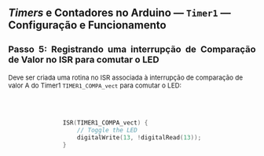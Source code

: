 <style scoped>
    figcaption {
        font-size: 14px;
        text-align: center;
    }
    ul, ol {
        font-size: 12px;
    }
    h2 {
        font-size: 21px;
    }
    h3 {
        font-size: 18px;
        text-align: justify;
    }
    h4 {
        font-size: 15px;
    }
    h5 {
        font-size: 13px;
    }
    p {
        font-size: 13px;
    }
    .codigo-container {
        display: flex;
        justify-content: center;
        text-align: left; /* Para garantir alinhamento do texto à esquerda */
    }
    .codigo-container pre,
    .codigo-container code {
        width: 100%; /* Ocupa a largura total da `div` */
        max-width: 650px; /* Um valor máximo de largura pode ser útil */
        font-size: 12px; /* Ou qualquer tamanho que prefira */
        padding: 20px; /* Ajuste conforme necessário */
        box-sizing: border-box; /* Inclui o padding no cálculo da largura */
    }

    table {
        margin-left: auto;
        margin-right: auto;
        font-size: 10px;
    }
    table, td, th {
        border: 1px solid #dbdccf;
        border-collapse: separate;
        background-color: black;
        color: #dbdccf;
    }
    #t-caption {
        text-align: center;
        font-size: 8px;
        font-weight: bold;
    }

</style>

## _Timers_ e Contadores no Arduino — `Timer1` — Configuração e Funcionamento

### Passo 5: Registrando uma interrupção de Comparação de Valor no ISR para comutar o LED

Deve ser criada uma rotina no ISR associada à interrupção de comparação de valor A do Timer1 `TIMER1_COMPA_vect` para comutar o LED:

<div class="codigo-container" markdown="1">

```c

ISR(TIMER1_COMPA_vect) {
    // Toggle the LED
    digitalWrite(13, !digitalRead(13));
}

```

</div>
